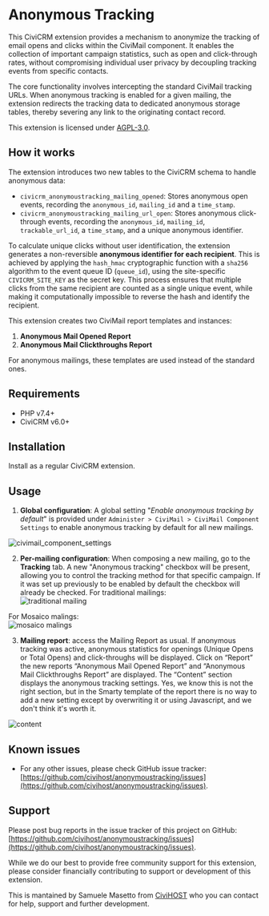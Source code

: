 # Anonymous Tracking

This CiviCRM extension provides a mechanism to anonymize the tracking of email opens and clicks within the CiviMail component. It enables the collection of important campaign statistics, such as open and click-through rates, without compromising individual user privacy by decoupling tracking events from specific contacts.

The core functionality involves intercepting the standard CiviMail tracking URLs. When anonymous tracking is enabled for a given mailing, the extension redirects the tracking data to dedicated anonymous storage tables, thereby severing any link to the originating contact record.

This extension is licensed under [AGPL-3.0](LICENSE.txt).

## How it works

The extension introduces two new tables to the CiviCRM schema to handle anonymous data:

* `civicrm_anonymoustracking_mailing_opened`: Stores anonymous open events, recording the `anonymous_id`, `mailing_id` and a `time_stamp`.
* `civicrm_anonymoustracking_mailing_url_open`: Stores anonymous click-through events, recording the  `anonymous_id`, `mailing_id`, `trackable_url_id`, a `time_stamp`, and a unique anonymous identifier.

To calculate unique clicks without user identification, the extension generates a non-reversible **anonymous identifier for each recipient**. This is achieved by applying the `hash_hmac` cryptographic function with a `sha256` algorithm to the event queue ID (`queue_id`), using the site-specific `CIVICRM_SITE_KEY` as the secret key. This process ensures that multiple clicks from the same recipient are counted as a single unique event, while making it computationally impossible to reverse the hash and identify the recipient.

This extension creates two CiviMail report templates and instances:

1. **Anonymous Mail Opened Report**
2. **Anonymous Mail Clickthroughs Report**

For anonymous mailings, these templates are used instead of the standard ones.

## Requirements

* PHP v7.4+
* CiviCRM v6.0+

## Installation

Install as a regular CiviCRM extension.

## Usage

1. **Global configuration**: A global setting "_Enable anonymous tracking by default_" is provided under `Administer > CiviMail > CiviMail Component Settings` to enable anonymous tracking by default for all new mailings.

![civimail_component_settings](https://github.com/user-attachments/assets/2fc6c422-b597-4a56-a357-cb9fafcc1494)

2. **Per-mailing configuration**: When composing a new mailing, go to the **Tracking** tab. A new "Anonymous tracking" checkbox will be present, allowing you to control the tracking method for that specific campaign. If it was set up previously to be enabled by default the checkbox will already be checked.
For traditional mailings:  
![traditional mailing](https://github.com/user-attachments/assets/39568c73-e967-4464-a640-f667160291cb)

For Mosaico malings:  
![mosaico malings](https://github.com/user-attachments/assets/2d116565-05a8-4c8c-b6aa-93c25137aa4d)

3. **Mailing report**: access the Mailing Report as usual. If anonymous tracking was active, anonymous statistics for openings (Unique Opens or Total Opens) and click-throughs will be displayed. Click on “Report” the new reports “Anonymous Mail Opened Report” and  “Anonymous Mail Clickthroughs Report” are displayed.
The “Content” section displays the anonymous tracking settings. Yes, we know this is not the right section, but in the Smarty template of the report there is no way to add a new setting except by overwriting it or using Javascript, and we don't think it's worth it.

![content](https://github.com/user-attachments/assets/9962357c-2d1a-4689-9e7b-aee09ba73c12)


## Known issues
* For any other issues, please check GitHub issue tracker: [https://github.com/civihost/anonymoustracking/issues](https://github.com/civihost/anonymoustracking/issues).

## Support

Please post bug reports in the issue tracker of this project on GitHub: [https://github.com/civihost/anonymoustracking/issues](https://github.com/civihost/anonymoustracking/issues).

While we do our best to provide free community support for this extension, please consider financially contributing to support or development of this extension.

This is mantained by Samuele Masetto from [CiviHOST](https://www.civihost.it/) who you can contact for help, support and further development.
